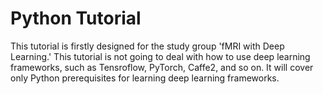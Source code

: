 # Python Tutorial

This tutorial is firstly designed for the study group 'fMRI with Deep Learning.' This tutorial is not going to deal with how to use deep learning frameworks, such as Tensroflow, PyTorch, Caffe2, and so on. It will cover only Python prerequisites for learning deep learning frameworks.
